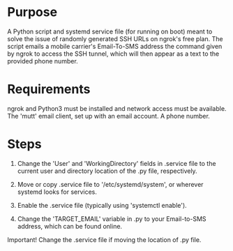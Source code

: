 # Purpose
A Python script and systemd service file (for running on boot) meant to
solve the issue of randomly generated SSH URLs on ngrok's free plan. The
script emails a mobile carrier's Email-To-SMS address the command given by
ngrok to access the SSH tunnel, which will then appear as a text to the
provided phone number.

# Requirements
ngrok and Python3 must be installed and network access must be available.
The 'mutt' email client, set up with an email account.
A phone number.

# Steps
1. Change the 'User' and 'WorkingDirectory' fields in .service file to the
current user and directory location of the .py file, respectively.

2. Move or copy .service file to '/etc/systemd/system', or wherever systemd
looks for services.

3. Enable the .service file (typically using 'systemctl enable').

3. Change the 'TARGET\_EMAIL' variable in .py to your Email-to-SMS address,
which can be found online.

Important! Change the .service file if moving the location of .py file.
